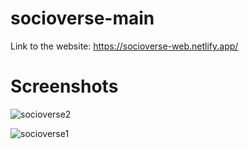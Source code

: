 # socioverse-main
Link to the website: https://socioverse-web.netlify.app/

# Screenshots
![socioverse2](https://github.com/roytanmay/socioverse-main/assets/88938247/4c9ae41a-b5dd-4fd0-9b6e-44492471a304)

![socioverse1](https://github.com/roytanmay/socioverse-main/assets/88938247/682a3888-b19f-4a07-a88b-5a6e84c3b506)
